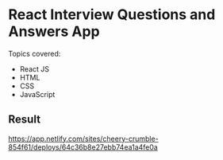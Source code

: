 # React Interview Questions and Answers App
Topics covered:
- React JS
- HTML
- CSS
- JavaScript

## Result
https://app.netlify.com/sites/cheery-crumble-854f61/deploys/64c36b8e27ebb74ea1a4fe0a
